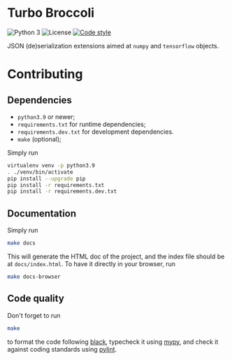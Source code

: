 Turbo Broccoli
==============

![Python 3](https://img.shields.io/badge/python-3-blue)
![License](https://img.shields.io/github/license/altaris/turbo_broccoli)
[![Code style](https://img.shields.io/badge/style-black-black)](https://pypi.org/project/black)

JSON (de)serialization extensions aimed at `numpy` and `tensorflow` objects.

# Contributing

## Dependencies

* `python3.9` or newer;
* `requirements.txt` for runtime dependencies;
* `requirements.dev.txt` for development dependencies.
* `make` (optional);

Simply run
```sh
virtualenv venv -p python3.9
. ./venv/bin/activate
pip install --upgrade pip
pip install -r requirements.txt
pip install -r requirements.dev.txt
```

## Documentation

Simply run
```sh
make docs
```
This will generate the HTML doc of the project, and the index file should be at
`docs/index.html`. To have it directly in your browser, run
```sh
make docs-browser
```

## Code quality

Don't forget to run
```sh
make
```
to format the code following [black](https://pypi.org/project/black/),
typecheck it using [mypy](http://mypy-lang.org/), and check it against coding
standards using [pylint](https://pylint.org/).
